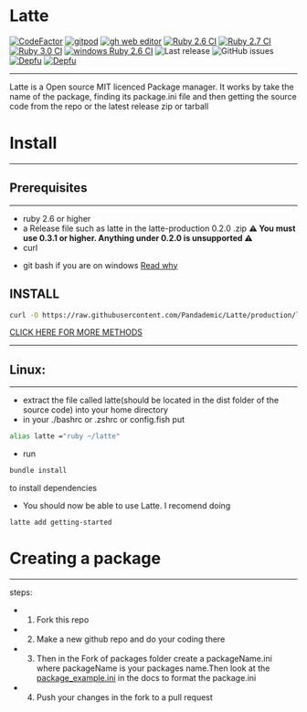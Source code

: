 # Latte 

[![CodeFactor](https://www.codefactor.io/repository/github/pandademic/latte/badge)](https://www.codefactor.io/repository/github/pandademic/latte)
<a href="https://gitpod.io/#github.com/Pandademic/Latte">![gitpod](https://img.shields.io/static/v1?label=Gitpod&message=Open%20in%20Gitpod&color=orange&logo=Gitpod)</a>
<a href="https://github.dev/Pandademic/Latte">![gh web editor](https://img.shields.io/badge/github%20web%20editor-ready-green?logo=github)</a>
[![Ruby 2.6 CI](https://github.com/Pandademic/Latte/actions/workflows/2.6ci.yml/badge.svg)](https://github.com/Pandademic/Latte/actions/workflows/2.6ci.yml)
[![Ruby 2.7 CI](https://github.com/Pandademic/Latte/actions/workflows/2.7.yml/badge.svg)](https://github.com/Pandademic/Latte/actions/workflows/2.7.yml)
[![Ruby 3.0 CI](https://github.com/Pandademic/Latte/actions/workflows/3.0ci.yml/badge.svg)](https://github.com/Pandademic/Latte/actions/workflows/3.0ci.yml)
[![windows Ruby 2.6 CI](https://github.com/Pandademic/Latte/actions/workflows/win2-6ci.yml/badge.svg)](https://github.com/Pandademic/Latte/actions/workflows/win2-6ci.yml)
![Last release](https://img.shields.io/badge/Last%20release%3A-0.3.1-orange)
![GitHub issues](https://img.shields.io/github/issues/Pandademic/latte?style=plastic)
[![Depfu](https://badges.depfu.com/badges/3aef7c1603f63a6745f347346aef53fa/count.svg)](https://depfu.com/github/Pandademic/Latte?project_id=31718)
[![Depfu](https://badges.depfu.com/badges/3aef7c1603f63a6745f347346aef53fa/overview.svg)](https://depfu.com/github/Pandademic/Latte?project_id=31718)

---

Latte is a Open source MIT licenced Package manager. It works by take the name of the package, finding its package.ini file and then getting the source code from the repo or the latest release zip or tarball  

# Install
- - -
 ## Prerequisites
 ____
 - ruby 2.6 or higher
 - a Release file such as latte in the latte-production 0.2.0 .zip  **⚠️ You must use 0.3.1 or higher. Anything under 0.2.0 is unsupported ⚠️**
 - curl
 <!--- git for version 0.2.1-dev or higher -->
 - git bash if you are on windows <a href="https://github.com/Pandademic/Latte/tree/master/docs/gbash.md">Read why</a>
 ## INSTALL 
 ``` sh
curl -O https://raw.githubusercontent.com/Pandademic/Latte/production/latte
 ```

<a href="https://github.com/Pandademic/Latte/wiki/Installation">CLICK HERE FOR MORE METHODS</a>
 ___
 ## Linux:
 ____
 - extract the file called latte(should be located in the dist folder of the source code) into your home directory
 - in your ./bashrc or .zshrc or config.fish put 
  ``` sh
 alias latte ="ruby ~/latte" 
 ``` 
 - run 
 ``` sh
 bundle install
 ```
 to install dependencies
 - You should now be able to use Latte. I recomend doing
```
latte add getting-started
```

# Creating a package
__________
steps:
- 1. Fork this repo
- 2. Make a new github repo and do your coding there
- 3. Then in the Fork of packages folder create a packageName.ini where packageName is your packages name.Then look at the <a href="https://github.com/Pandademic/Latte/blob/master/docs/package_example.ini">package_example.ini</a> in the docs to format the package.ini
- 4. Push your changes in the fork to a pull request
